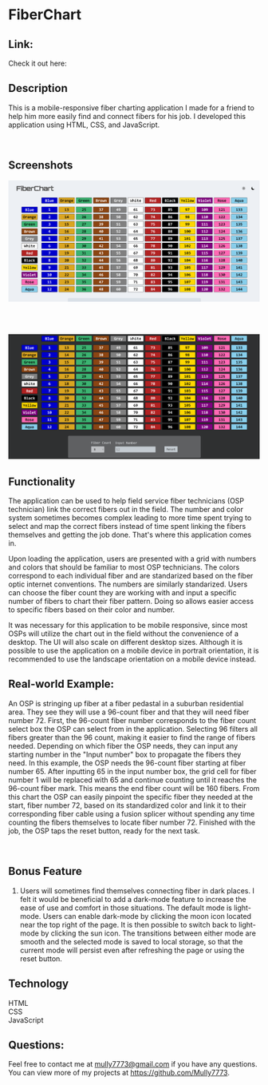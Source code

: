 # FiberChart

## Link:

Check it out here:

## Description

This is a mobile-responsive fiber charting application I made for a friend to help him more easily find and connect fibers for his job. I developed this application using HTML, CSS, and JavaScript.

<br>

## Screenshots

![Screenshot of light-mode with title and grid](./img/screenshots/Light-mode-and-title.png)

<br>
<br>

![Screenshot of dark-mode with grid and form ](./img/screenshots/Dark-mode-grid-and-form.png)

## Functionality

The application can be used to help field service fiber technicians (OSP technician) link the correct fibers out in the field. The number and color system sometimes becomes complex leading to more time spent trying to select and map the correct fibers instead of time spent linking the fibers themselves and getting the job done. That's where this application comes in.

Upon loading the application, users are presented with a grid with numbers and colors that should be familiar to most OSP technicians. The colors correspond to each individual fiber and are standarized based on the fiber optic internet conventions. The numbers are similarly standarized. Users can choose the fiber count they are working with and input a specific number of fibers to chart their fiber pattern. Doing so allows easier access to specific fibers based on their color and number.

It was necessary for this application to be mobile responsive, since most OSPs will utilize the chart out in the field without the convenience of a desktop. The UI will also scale on different desktop sizes. Although it is possible to use the application on a mobile device in portrait orientation, it is recommended to use the landscape orientation on a mobile device instead.

## Real-world Example:

An OSP is stringing up fiber at a fiber pedastal in a suburban residential area. They see they will use a 96-count fiber and that they will need fiber number 72. First, the 96-count fiber number corresponds to the fiber count select box the OSP can select from in the application. Selecting 96 filters all fibers greater than the 96 count, making it easier to find the range of fibers needed. Depending on which fiber the OSP needs, they can input any starting number in the "Input number" box to propagate the fibers they need. In this example, the OSP needs the 96-count fiber starting at fiber number 65. After inputting 65 in the input number box, the grid cell for fiber number 1 will be replaced with 65 and continue counting until it reaches the 96-count fiber mark. This means the end fiber count will be 160 fibers. From this chart the OSP can easily pinpoint the specific fiber they needed at the start, fiber number 72, based on its standardized color and link it to their corresponding fiber cable using a fusion splicer without spending any time counting the fibers themselves to locate fiber number 72. Finished with the job, the OSP taps the reset button, ready for the next task.

<br>

## Bonus Feature

1. Users will sometimes find themselves connecting fiber in dark places. I felt it would be beneficial to add a dark-mode feature to increase the ease of use and comfort in those situations. The default mode is light-mode. Users can enable dark-mode by clicking the moon icon located near the top right of the page. It is then possible to switch back to light-mode by clicking the sun icon. The transitions between either mode are smooth and the selected mode is saved to local storage, so that the current mode will persist even after refreshing the page or using the reset button.

## Technology

HTML
<br>
CSS
<br>
JavaScript
<br>

## Questions:

Feel free to contact me at mully7773@gmail.com if you have any questions. <br>
You can view more of my projects at https://github.com/Mully7773.
